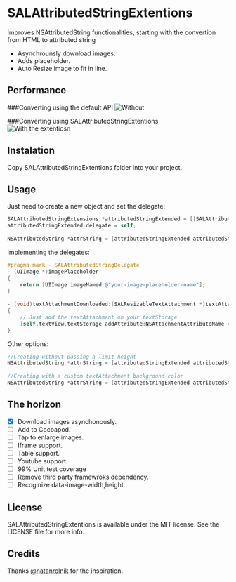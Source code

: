 SALAttributedStringExtentions
================================

Improves NSAttributedString functionalities, starting with the convertion from HTML to attributed string
* Asynchrounsly download images.
* Adds placeholder.
* Auto Resize image to fit in line. 

Performance
-----------

###Converting using the default API 
![Without](https://s3.amazonaws.com/opensourceprojects/regularsetup.gif "Regular setup")

###Converting using SALAttributedStringExtentions           
![With the extentiosn](https://s3.amazonaws.com/opensourceprojects/withextentions.gif "Regular setup")

## Instalation
Copy SALAttributedStringExtentions folder into your project.

## Usage

Just need to create a new object and set the delegate:

```objective-c
SALAttributedStringExtensions *attributedStringExtended = [[SALAttributedStringExtensions alloc] init];
attributedStringExtended.delegate = self;    
            
NSAttributedString *attrString = [attributedStringExtended attributedStringFromHTML:HTML limitingImageHeight:300];
 ```
Implementing the delegates:

```objective-c
#pragma mark - SALAttributedStringDelegate
- (UIImage *)imagePlaceholder
{
    return [UIImage imageNamed:@"your-image-placeholder-name"];
}
                      
- (void)textAttachmentDownloaded:(SALResizableTextAttachment *)textAttachment inRange:(NSRange)range
{
    // Just add the textAttachment on your textStorage
    [self.textView.textStorage addAttribute:NSAttachmentAttributeName value:textAttachment range:range];
}
```
Other options:

```objective-c
//Creating without passing a limit height
NSAttributedString *attrString = [attributedStringExtended attributedStringFromHTML:HTML];
                                
//Creating with a custom textAttachment background color
NSAttributedString *attrString = [attributedStringExtended attributedStringFromHTML:HTML withTextAttachmentBackgroundColor:[UIColor blackColor]];
```
                                
## The horizon
- [x] Download images asynchonously.
- [ ] Add to Cocoapod.
- [ ] Tap to enlarge images.
- [ ] Iframe support.
- [ ] Table support.
- [ ] Youtube support.
- [ ] 99% Unit test coverage
- [ ] Remove third party framewroks dependency.
- [ ] Recoginize data-image-width,height.
                                
## License 
SALAttributedStringExtentions is available under the MIT license. See the LICENSE file for more info.

## Credits
Thanks [@natanrolnik](https://github.com/natanrolnik) for the inspiration.
